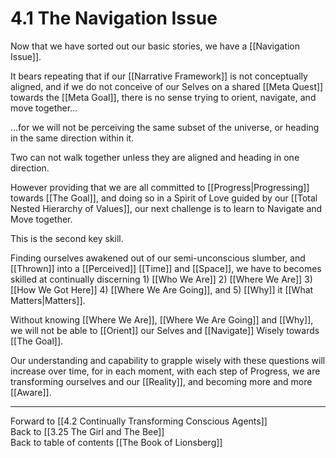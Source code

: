 # 4.1 The Navigation Issue
Now that we have sorted out our basic stories, we have a [[Navigation Issue]].  

It bears repeating that if our [[Narrative Framework]] is not conceptually aligned, and if we do not conceive of our Selves on a shared [[Meta Quest]] towards the [[Meta Goal]], there is no sense trying to orient, navigate, and move together... 

...for we will not be perceiving the same subset of the universe, or heading in the same direction within it. 

Two can not walk together unless they are aligned and heading in one direction. 

However providing that we are all committed to [[Progress|Progressing]] towards [[The Goal]], and doing so in a Spirit of Love guided by our [[Total Nested Hierarchy of Values]], our next challenge is to learn to Navigate and Move together. 

This is the second key skill. 

Finding ourselves awakened out of our semi-unconscious slumber, and [[Thrown]] into a [[Perceived]] [[Time]] and [[Space]], we have to becomes skilled at continually discerning 1) [[Who We Are]] 2) [[Where We Are]] 3) [[How We Got Here]] 4) [[Where We Are Going]], and 5) [[Why]] it [[What Matters|Matters]]. 

Without knowing [[Where We Are]], [[Where We Are Going]] and [[Why]], we will not be able to [[Orient]] our Selves and [[Navigate]] Wisely towards [[The Goal]].  

Our understanding and capability to grapple wisely with these questions will increase over time, for in each moment, with each step of Progress, we are transforming ourselves and our [[Reality]], and becoming more and more [[Aware]]. 

___

Forward to [[4.2 Continually Transforming Conscious Agents]]  
Back to [[3.25 The Girl and The Bee]]    
Back to table of contents [[The Book of Lionsberg]]  



